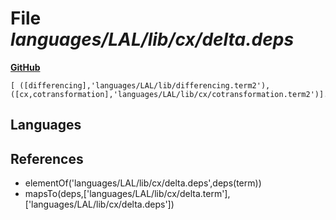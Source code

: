# File _languages/LAL/lib/cx/delta.deps_
**[GitHub](https://github.com/softlang/yas/blob/master/languages/LAL/lib/cx/delta.deps)**
```
[ ([differencing],'languages/LAL/lib/differencing.term2'), ([cx,cotransformation],'languages/LAL/lib/cx/cotransformation.term2')].
```

## Languages

## References
* elementOf('languages/LAL/lib/cx/delta.deps',deps(term))
* mapsTo(deps,['languages/LAL/lib/cx/delta.term'],['languages/LAL/lib/cx/delta.deps'])
